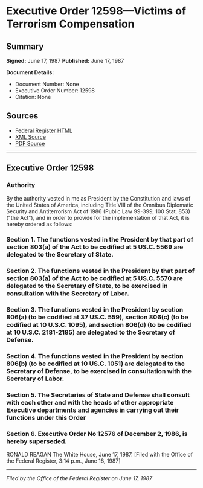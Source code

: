 # Executive Order 12598—Victims of Terrorism Compensation

## Summary

**Signed:** June 17, 1987
**Published:** June 17, 1987

**Document Details:**
- Document Number: None
- Executive Order Number: 12598
- Citation: None

## Sources
- [Federal Register HTML](https://www.presidency.ucsb.edu/documents/executive-order-12598-victims-terrorism-compensation)
- [XML Source](None)
- [PDF Source](None)

---

## Executive Order 12598

### Authority

By the authority vested in me as President by the Constitution and laws of the United States of America, including Title VIII of the Omnibus Diplomatic Security and Antiterrorism Act of 1986 (Public Law 99-399, 100 Stat. 853) ("the Act"), and in order to provide for the implementation of that Act, it is hereby ordered as follows:
### Section 1. The functions vested in the President by that part of section 803(a) of the Act to be codified at 5 US.C. 5569 are delegated to the Secretary of State.

### Section 2. The functions vested in the President by that part of section 803(a) of the Act to be codified at 5 US.C. 5570 are delegated to the Secretary of State, to be exercised in consultation with the Secretary of Labor.

### Section 3. The functions vested in the President by section 806(a) (to be codified at 37 US.C. 559), section 806(c) (to be codified at 10 U.S.C. 1095), and section 806(d) (to be codified at 10 U.S.C. 2181-2185) are delegated to the Secretary of Defense.

### Section 4. The functions vested in the President by section 806(b) (to be codified at 10 US.C. 1051) are delegated to the Secretary of Defense, to be exercised in consultation with the Secretary of Labor.

### Section 5. The Secretaries of State and Defense shall consult with each other and with the heads of other appropriate Executive departments and agencies in carrying out their functions under this Order

### Section 6. Executive Order No 12576 of December 2, 1986, is hereby superseded.

RONALD REAGAN
The White House,
June 17, 1987.
[Filed with the Office of the Federal Register, 3:14 p.m., June 18, 1987]

---

*Filed by the Office of the Federal Register on June 17, 1987*
